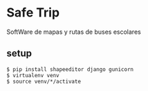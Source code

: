 # Safe Trip

SoftWare de mapas y rutas de buses escolares

## setup

    $ pip install shapeeditor django gunicorn
    $ virtualenv venv
    $ source venv/*/activate